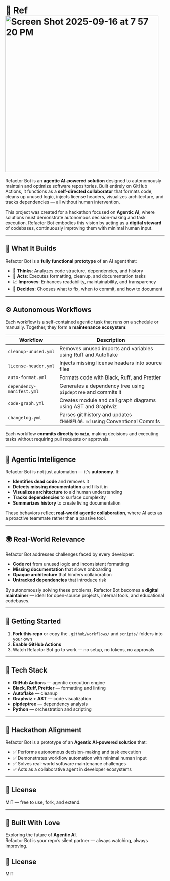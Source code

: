 
# 🤖 Ref<img width="484" height="494" alt="Screen Shot 2025-09-16 at 7 57 20 PM" src="https://github.com/user-attachments/assets/17fd48bc-ffea-44be-9d6e-04e4f32cc8a6" />










Refactor Bot is an **agentic AI-powered solution** designed to autonomously maintain and optimize software repositories. Built entirely on GitHub Actions, it functions as a **self-directed collaborator** that formats code, cleans up unused logic, injects license headers, visualizes architecture, and tracks dependencies — all without human intervention.

This project was created for a hackathon focused on **Agentic AI**, where solutions must demonstrate autonomous decision-making and task execution. Refactor Bot embodies this vision by acting as a **digital steward** of codebases, continuously improving them with minimal human input.

---

## 🔨 What It Builds

Refactor Bot is a **fully functional prototype** of an AI agent that:

- 🧠 **Thinks**: Analyzes code structure, dependencies, and history
- 🧹 **Acts**: Executes formatting, cleanup, and documentation tasks
- 📈 **Improves**: Enhances readability, maintainability, and transparency
- 🔁 **Decides**: Chooses what to fix, when to commit, and how to document

---

## ⚙️ Autonomous Workflows

Each workflow is a self-contained agentic task that runs on a schedule or manually. Together, they form a **maintenance ecosystem**:

| Workflow                  | Description                                                                 |
|---------------------------|-----------------------------------------------------------------------------|
| `cleanup-unused.yml`      | Removes unused imports and variables using Ruff and Autoflake               |
| `license-header.yml`      | Injects missing license headers into source files                           |
| `auto-format.yml`         | Formats code with Black, Ruff, and Prettier                                 |
| `dependency-manifest.yml` | Generates a dependency tree using `pipdeptree` and commits it               |
| `code-graph.yml`          | Creates module and call graph diagrams using AST and Graphviz               |
| `changelog.yml`           | Parses git history and updates `CHANGELOG.md` using Conventional Commits    |

Each workflow **commits directly to `main`**, making decisions and executing tasks without requiring pull requests or approvals.

---

## 🧠 Agentic Intelligence

Refactor Bot is not just automation — it's **autonomy**. It:

- **Identifies dead code** and removes it
- **Detects missing documentation** and fills it in
- **Visualizes architecture** to aid human understanding
- **Tracks dependencies** to surface complexity
- **Summarizes history** to create living documentation

These behaviors reflect **real-world agentic collaboration**, where AI acts as a proactive teammate rather than a passive tool.

---

## 🌍 Real-World Relevance

Refactor Bot addresses challenges faced by every developer:

- **Code rot** from unused logic and inconsistent formatting
- **Missing documentation** that slows onboarding
- **Opaque architecture** that hinders collaboration
- **Untracked dependencies** that introduce risk

By autonomously solving these problems, Refactor Bot becomes a **digital maintainer** — ideal for open-source projects, internal tools, and educational codebases.

---

## 🚀 Getting Started

1. **Fork this repo** or copy the `.github/workflows/` and `scripts/` folders into your own
2. **Enable GitHub Actions**
3. Watch Refactor Bot go to work — no setup, no tokens, no approvals

---

## 🧪 Tech Stack

- **GitHub Actions** — agentic execution engine
- **Black, Ruff, Prettier** — formatting and linting
- **Autoflake** — cleanup
- **Graphviz + AST** — code visualization
- **pipdeptree** — dependency analysis
- **Python** — orchestration and scripting

---

## 🏁 Hackathon Alignment

Refactor Bot is a prototype of an **Agentic AI-powered solution** that:

- ✅ Performs autonomous decision-making and task execution
- ✅ Demonstrates workflow automation with minimal human input
- ✅ Solves real-world software maintenance challenges
- ✅ Acts as a collaborative agent in developer ecosystems

---

## 📄 License

MIT — free to use, fork, and extend.

---

## 🙌 Built With Love

Exploring the future of **Agentic AI**.  
Refactor Bot is your repo’s silent partner — always watching, always improving.

## 📄 License

MIT
